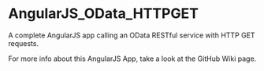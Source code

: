 # AngularJS_OData_HTTPGET
A complete AngularJS app calling an OData RESTful service with HTTP GET requests.

For more info about this AngularJS App, take a look at the GitHub Wiki page.
